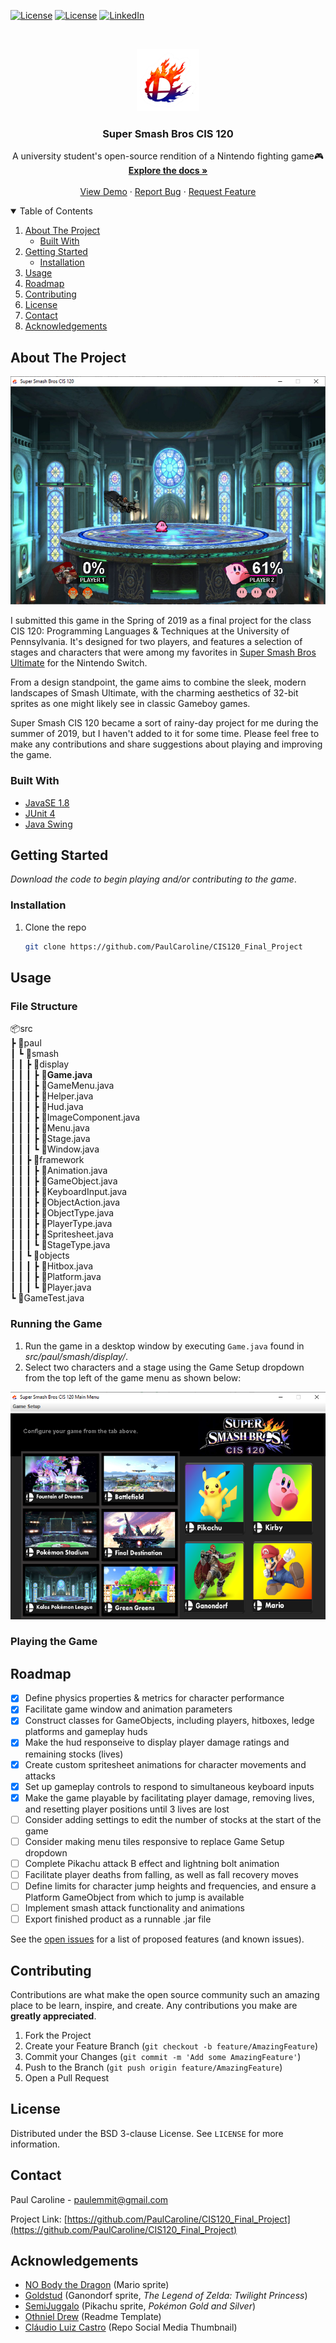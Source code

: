 <!-- PROJECT SHIELDS -->
<!--
*** I'm using markdown "reference style" links for readability.
*** Reference links are enclosed in brackets [ ] instead of parentheses ( ).
*** See the bottom of this document for the declaration of the reference variables
*** for contributors-url, forks-url, etc. This is an optional, concise syntax you may use.
*** https://www.markdownguide.org/basic-syntax/#reference-style-links
-->
[![License](	https://img.shields.io/badge/Eclipse-2C2255?style=for-the-badge&logo=eclipse&logoColor=white)](https://opensource.org/licenses/BSD-3-Clause)
[![License](https://img.shields.io/badge/Java-ED8B00?style=for-the-badge&logo=java&logoColor=white)](https://www.java.com/en/)
[![LinkedIn][linkedin-shield]][linkedin-url]




<!-- PROJECT LOGO -->
<br />
<p align="center">
  <a href="https://github.com/PaulCaroline/CIS120_Final_Project">
    <img src="images/logo.png" alt="Logo" width="100" height="100">
  </a>

  <h3 align="center">Super Smash Bros CIS 120</h3>

  <p align="center">
    A university student's open-source rendition of a Nintendo fighting game🎮
    <br />
    <a href="https://github.com/PaulCaroline/CIS120_Final_Project"><strong>Explore the docs »</strong></a>
    <br />
    <br />
    <a href="https://github.com/PaulCaroline/CIS120_Final_Project">View Demo</a>
    ·
    <a href="https://github.com/PaulCaroline/CIS120_Final_Project/issues">Report Bug</a>
    ·
    <a href="https://github.com/PaulCaroline/CIS120_Final_Project/issues">Request Feature</a>
  </p>
</p>



<!-- TABLE OF CONTENTS -->
<details open="open">
  <summary>Table of Contents</summary>
  <ol>
    <li>
      <a href="#about-the-project">About The Project</a>
      <ul>
        <li><a href="#built-with">Built With</a></li>
      </ul>
    </li>
    <li>
      <a href="#getting-started">Getting Started</a>
      <ul>
        <li><a href="#installation">Installation</a></li>
      </ul>
    </li>
    <li><a href="#usage">Usage</a></li>
    <li><a href="#roadmap">Roadmap</a></li>
    <li><a href="#contributing">Contributing</a></li>
    <li><a href="#license">License</a></li>
    <li><a href="#contact">Contact</a></li>
    <li><a href="#acknowledgements">Acknowledgements</a></li>
  </ol>
</details>



<!-- ABOUT THE PROJECT -->
## About The Project

[![Product Name Screen Shot][product-screenshot]](https://github.com/PaulCaroline/CIS120_Final_Project)

I submitted this game in the Spring of 2019 as a final project for the class CIS 120: Programming Languages & Techniques at the University of Pennsylvania. It's designed for two players, and features a selection of stages and characters that were among my favorites in <a href="https://en.wikipedia.org/wiki/Super_Smash_Bros._Ultimate">Super Smash Bros Ultimate</a> for the Nintendo Switch.

From a design standpoint, the game aims to combine the sleek, modern landscapes of Smash Ultimate, with the charming aesthetics of 32-bit sprites as one might likely see in classic Gameboy games.

Super Smash CIS 120 became a sort of rainy-day project for me during the summer of 2019, but I haven't added to it for some time. Please feel free to make any contributions and share suggestions about playing and improving the game. 
### Built With

* [JavaSE 1.8](https://www.oracle.com/java/technologies/javase/javase-jdk8-downloads.html)
* [JUnit 4](https://junit.org/junit4/)
* [Java Swing](https://docs.oracle.com/javase/tutorial/uiswing/)



<!-- GETTING STARTED -->
## Getting Started

*Download the code to begin playing and/or contributing to the game*.


### Installation

1. Clone the repo
   ```sh
   git clone https://github.com/PaulCaroline/CIS120_Final_Project
   ```

<!-- USAGE EXAMPLES -->
## Usage
### File Structure  
📦src  
 ┣ 📂paul  
 ┃ ┗ 📂smash  
 ┃ ┃ ┣ 📂display  
 ┃ ┃ ┃ ┣ 📜**Game.java**  
 ┃ ┃ ┃ ┣ 📜GameMenu.java  
 ┃ ┃ ┃ ┣ 📜Helper.java  
 ┃ ┃ ┃ ┣ 📜Hud.java  
 ┃ ┃ ┃ ┣ 📜ImageComponent.java  
 ┃ ┃ ┃ ┣ 📜Menu.java  
 ┃ ┃ ┃ ┣ 📜Stage.java  
 ┃ ┃ ┃ ┗ 📜Window.java  
 ┃ ┃ ┣ 📂framework  
 ┃ ┃ ┃ ┣ 📜Animation.java  
 ┃ ┃ ┃ ┣ 📜GameObject.java  
 ┃ ┃ ┃ ┣ 📜KeyboardInput.java  
 ┃ ┃ ┃ ┣ 📜ObjectAction.java  
 ┃ ┃ ┃ ┣ 📜ObjectType.java  
 ┃ ┃ ┃ ┣ 📜PlayerType.java  
 ┃ ┃ ┃ ┣ 📜Spritesheet.java  
 ┃ ┃ ┃ ┗ 📜StageType.java  
 ┃ ┃ ┗ 📂objects  
 ┃ ┃ ┃ ┣ 📜Hitbox.java  
 ┃ ┃ ┃ ┣ 📜Platform.java  
 ┃ ┃ ┃ ┗ 📜Player.java  
 ┗ 📜GameTest.java  

### Running the Game
1. Run the game in a desktop window by executing `Game.java` found in *src/paul/smash/display/*.  
2. Select two characters and a stage using the Game Setup dropdown from the top left of the game menu as shown below:  

[![Product Name Screen Shot][product-menu]](https://github.com/PaulCaroline/CIS120_Final_Project)

### Playing the Game



<!-- ROADMAP -->
## Roadmap
- [x] Define physics properties & metrics for character performance
- [x] Facilitate game window and animation parameters
- [x] Construct classes for GameObjects, including players, hitboxes, ledge platforms and gameplay huds
- [x] Make the hud responseive to display player damage ratings and remaining stocks (lives)
- [x] Create custom spritesheet animations for character movements and attacks 
- [x] Set up gameplay controls to respond to simultaneous keyboard inputs
- [x] Make the game playable by facilitating player damage, removing lives, and resetting player positions until 3 lives are lost
- [ ] Consider adding settings to edit the number of stocks at the start of the game
- [ ] Consider making menu tiles responsive to replace Game Setup dropdown
- [ ] Complete Pikachu attack B effect and lightning bolt animation
- [ ] Facilitate player deaths from falling, as well as fall recovery moves
- [ ] Define limits for character jump heights and frequencies, and ensure a Platform GameObject from which to jump is available
- [ ] Implement smash attack functionality and animations
- [ ] Export finished product as a runnable .jar file

See the [open issues](https://github.com/PaulCaroline/CIS120_Final_Project/issues) for a list of proposed features (and known issues).



<!-- CONTRIBUTING -->
## Contributing

Contributions are what make the open source community such an amazing place to be learn, inspire, and create. Any contributions you make are **greatly appreciated**.

1. Fork the Project
2. Create your Feature Branch (`git checkout -b feature/AmazingFeature`)
3. Commit your Changes (`git commit -m 'Add some AmazingFeature'`)
4. Push to the Branch (`git push origin feature/AmazingFeature`)
5. Open a Pull Request



<!-- LICENSE -->
## License

Distributed under the BSD 3-clause License. See `LICENSE` for more information.



<!-- CONTACT -->
## Contact

Paul Caroline  - paulemmit@gmail.com

Project Link: [https://github.com/PaulCaroline/CIS120_Final_Project](https://github.com/PaulCaroline/CIS120_Final_Project)



<!-- ACKNOWLEDGEMENTS -->
## Acknowledgements
* [NO Body the Dragon](https://www.deviantart.com/no-body-the-dragon) (Mario sprite)
* [Goldstud](https://www.spriters-resource.com/submitter/GoldStud/?source=genre) (Ganondorf sprite, *The Legend of Zelda: Twilight Princess*)
* [SemiJuggalo](https://www.deviantart.com/semijuggalo) (Pikachu sprite, *Pokémon Gold and Silver*)
* [Othniel Drew](https://github.com/othneildrew) (Readme Template)
* [Cláudio Luiz Castro](https://unsplash.com/@claudiolcastro?utm_source=unsplash&utm_medium=referral&utm_content=creditCopyText) (Repo Social Media Thumbnail)






<!-- MARKDOWN LINKS & IMAGES -->
<!-- https://www.markdownguide.org/basic-syntax/#reference-style-links -->
[license-shield]: https://img.shields.io/github/license/othneildrew/Best-README-Template.svg?style=for-the-badge
[license-url]: https://github.com/PaulCaroline/CIS120_Final_Project/blob/master/LICENSE.txt
[linkedin-shield]: https://img.shields.io/badge/-LinkedIn-black.svg?style=for-the-badge&logo=linkedin&colorB=555
[linkedin-url]: https://www.linkedin.com/in/paul-caroline-336800142
[product-screenshot]: images/screenshot.png
[product-menu]: images/menu_screen.png

